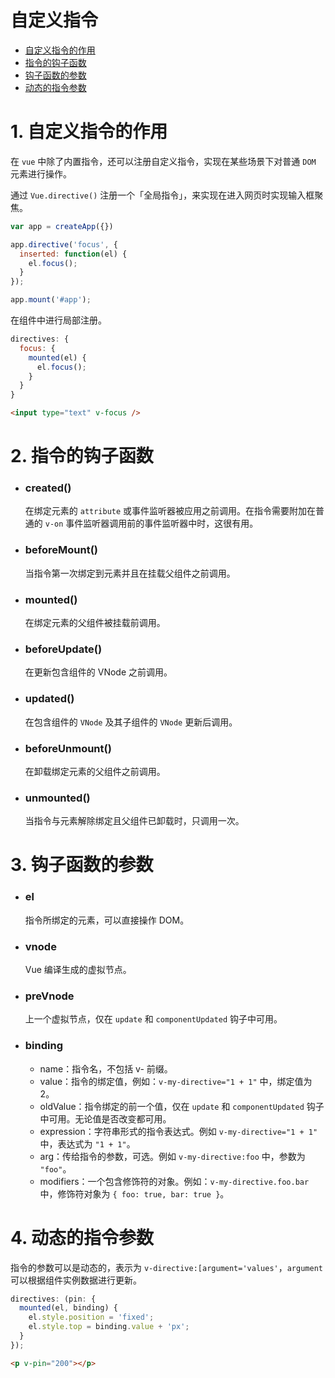 # 自定义指令

- [自定义指令的作用](#1-自定义指令的作用)
- [指令的钩子函数](#2-指令的钩子函数)
- [钩子函数的参数](#3-钩子函数的参数)
- [动态的指令参数](#4-动态的指令参数)


# 1. 自定义指令的作用
在 `vue` 中除了内置指令，还可以注册自定义指令，实现在某些场景下对普通 `DOM` 元素进行操作。

通过 `Vue.directive()` 注册一个「全局指令」，来实现在进入网页时实现输入框聚焦。
```js
var app = createApp({})

app.directive('focus', {
  inserted: function(el) {
    el.focus();
  }
});

app.mount('#app');
```

在组件中进行局部注册。
```js
directives: {
  focus: {
    mounted(el) {
      el.focus();
    }
  }
}
```

```html
<input type="text" v-focus />
```


# 2. 指令的钩子函数
- ### created()
  在绑定元素的 `attribute` 或事件监听器被应用之前调用。在指令需要附加在普通的 `v-on` 事件监听器调用前的事件监听器中时，这很有用。

- ### beforeMount()
  当指令第一次绑定到元素并且在挂载父组件之前调用。

- ### mounted()
  在绑定元素的父组件被挂载前调用。

- ### beforeUpdate()
  在更新包含组件的 VNode 之前调用。

- ### updated()
  在包含组件的 `VNode` 及其子组件的 `VNode` 更新后调用。

- ### beforeUnmount()
  在卸载绑定元素的父组件之前调用。

- ### unmounted()
  当指令与元素解除绑定且父组件已卸载时，只调用一次。



# 3. 钩子函数的参数
- ### el
  指令所绑定的元素，可以直接操作 DOM。

- ### vnode
  Vue 编译生成的虚拟节点。

- ### preVnode
  上一个虚拟节点，仅在 `update` 和 `componentUpdated` 钩子中可用。

- ### binding
  - name：指令名，不包括 v- 前缀。
  - value：指令的绑定值，例如：`v-my-directive="1 + 1"` 中，绑定值为 2。
  - oldValue：指令绑定的前一个值，仅在 `update` 和 `componentUpdated` 钩子中可用。无论值是否改变都可用。
  - expression：字符串形式的指令表达式。例如 `v-my-directive="1 + 1"` 中，表达式为 `"1 + 1"`。
  - arg：传给指令的参数，可选。例如 `v-my-directive:foo` 中，参数为 `"foo"`。
  - modifiers：一个包含修饰符的对象。例如：`v-my-directive.foo.bar` 中，修饰符对象为 `{ foo: true, bar: true }`。



# 4. 动态的指令参数
指令的参数可以是动态的，表示为 `v-directive:[argument='values'`，`argument` 可以根据组件实例数据进行更新。

```js
directives: (pin: {
  mounted(el, binding) {
    el.style.position = 'fixed';
    el.style.top = binding.value + 'px'; 
  }
});
``` 

```html
<p v-pin="200"></p>
```